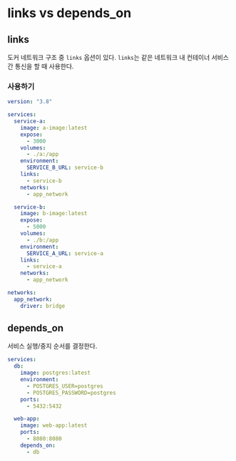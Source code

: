 # links vs depends_on

## links

도커 네트워크 구조 중 `links` 옵션이 있다.
`links`는 같은 네트워크 내 컨테이너 서비스 간 통신을 할 때 사용한다.

### 사용하기

```yml
version: "3.8"

services:
  service-a:
    image: a-image:latest
    expose:
      - 3000
    volumes:
      - ./a:/app
    environment:
      SERVICE_B_URL: service-b
    links:
      - service-b
    networks:
      - app_network

  service-b:
    image: b-image:latest
    expose:
      - 5000
    volumes:
      - ./b:/app
    environment:
      SERVICE_A_URL: service-a
    links:
      - service-a
    networks:
      - app_network

networks:
  app_network:
    driver: bridge
```

## depends_on

서비스 실행/중지 순서를 결정한다.

```yml
services:
  db:
    image: postgres:latest
    environment:
      - POSTGRES_USER=postgres
      - POSTGRES_PASSWORD=postgres
    ports:
      - 5432:5432

  web-app:
    image: web-app:latest
    ports:
      - 8080:8080
    depends_on:
      - db
```

